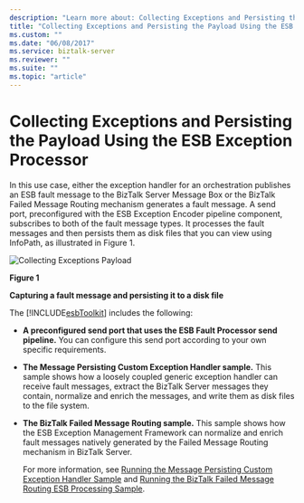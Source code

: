```yaml
---
description: "Learn more about: Collecting Exceptions and Persisting the Payload Using the ESB Exception Processor"
title: "Collecting Exceptions and Persisting the Payload Using the ESB Exception Processor"
ms.custom: ""
ms.date: "06/08/2017"
ms.service: biztalk-server
ms.reviewer: ""
ms.suite: ""
ms.topic: "article"
---
```

# Collecting Exceptions and Persisting the Payload Using the ESB Exception Processor
In this use case, either the exception handler for an orchestration publishes an ESB fault message to the BizTalk Server Message Box or the BizTalk Failed Message Routing mechanism generates a fault message. A send port, preconfigured with the ESB Exception Encoder pipeline component, subscribes to both of the fault message types. It processes the fault messages and then persists them as disk files that you can view using InfoPath, as illustrated in Figure 1.  
  
 ![Collecting Exceptions Payload](../esb-toolkit/media/ch3-collectingexceptionspayload.gif "Ch3-CollectingExceptionsPayload")  
  
 **Figure 1**  
  
 **Capturing a fault message and persisting it to a disk file**  
  
 The [!INCLUDE[esbToolkit](../includes/esbtoolkit-md.md)] includes the following:  
  
- **A preconfigured send port that uses the ESB Fault Processor send pipeline.** You can configure this send port according to your own specific requirements.  
  
- **The Message Persisting Custom Exception Handler sample.** This sample shows how a loosely coupled generic exception handler can receive fault messages, extract the BizTalk Server messages they contain, normalize and enrich the messages, and write them as disk files to the file system.  
  
- **The BizTalk Failed Message Routing sample.** This sample shows how the ESB Exception Management Framework can normalize and enrich fault messages natively generated by the Failed Message Routing mechanism in BizTalk Server.  
  
  For more information, see [Running the Message Persisting Custom Exception Handler Sample](../esb-toolkit/running-the-message-persisting-custom-exception-handler-sample.md) and [Running the BizTalk Failed Message Routing ESB Processing Sample](../esb-toolkit/running-the-biztalk-failed-message-routing-esb-processing-sample.md).
